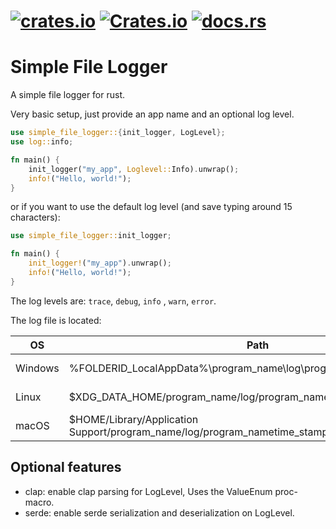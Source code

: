 # [![crates.io](https://img.shields.io/crates/v/simple_file_logger.svg?label=latest%20version)](https://crates.io/crates/simple_file_logger) [![Crates.io](https://img.shields.io/crates/d/simple_file_logger?label=crates.io%20downloads)](https://crates.io/crates/simple_file_logger) [![docs.rs](https://docs.rs/simple_file_logger/badge.svg)](https://docs.rs/simple_file_logger/)

# Simple File Logger

A simple file logger for rust.

Very basic setup, just provide an app name and an optional log level.

```rust
use simple_file_logger::{init_logger, LogLevel};
use log::info;

fn main() {
    init_logger("my_app", Loglevel::Info).unwrap();
    info!("Hello, world!");
}
```

or if you want to use the default log level (and save typing around 15 characters):

```rust
use simple_file_logger::init_logger;

fn main() {
    init_logger!("my_app").unwrap();
    info!("Hello, world!");
}
```

The log levels are: `trace`, `debug`, `info` , `warn`, `error`.

The log file is located:

| OS | Path | Example |
| --- | --- | --- |
|Windows| %FOLDERID_LocalAppData%\program_name\log\program_nametime_stamp.log | C:\Users\username\AppData\Local\program_name\log\program_name_2020-05-01T12-34-56.log|
|Linux| $XDG_DATA_HOME/program_name/log/program_name_time_stamp.log |/home/username/.local/share/program_name/log/program_name_2020-05-01T12-34-56.log|
|macOS| $HOME/Library/Application Support/program_name/log/program_nametime_stamp.log |Users/username/Library/Application Support/program_name/log/program_name_2020-05-01T12-34-56.log|

## Optional features

- clap: enable clap parsing for LogLevel, Uses the ValueEnum proc-macro.
- serde: enable serde serialization and deserialization on LogLevel.
